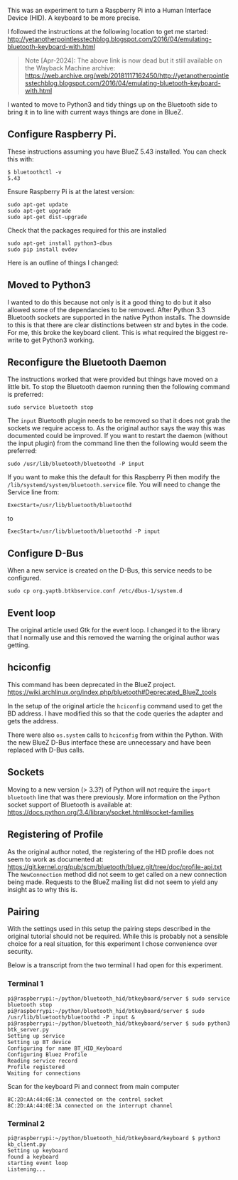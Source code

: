 This was an experiment to turn a Raspberry Pi into a Human Interface Device (HID). A keyboard to be more precise.

I followed the instructions at the following location to get me started:\
http://yetanotherpointlesstechblog.blogspot.com/2016/04/emulating-bluetooth-keyboard-with.html

> Note [Apr-2024]: The above link is now dead but it still available on the Wayback Machine archive:\
> https://web.archive.org/web/20181117162450/http://yetanotherpointlesstechblog.blogspot.com/2016/04/emulating-bluetooth-keyboard-with.html

I wanted to move to Python3 and tidy things up on the Bluetooth side to bring it in to line with current ways things are done in BlueZ.

## Configure Raspberry Pi.
These instructions assuming you have BlueZ 5.43 installed. You can check this with:
```
$ bluetoothctl -v
5.43
```

Ensure Raspberry Pi is at the latest version:
```
sudo apt-get update
sudo apt-get upgrade
sudo apt-get dist-upgrade
```

Check that the packages required for this are installed
```
sudo apt-get install python3-dbus
sudo pip install evdev
```

Here is an outline of things I changed:
## Moved to Python3
I wanted to do this because not only is it a good thing to do but it also allowed some of the dependancies to be removed. After Python 3.3 Bluetooth sockets are supported in the native Python installs. The downside to this is that there are clear distinctions between str and bytes in the code. For me, this broke the keyboard client. This is what required the biggest re-write to get Python3 working.

## Reconfigure the Bluetooth Daemon
The instructions worked that were provided but things have moved on a little bit. To stop the Bluetooth daemon running then the following command is preferred:
```
sudo service bluetooth stop
```

The `input` Bluetooth plugin needs to be removed so that it does not grab the sockets we require access to. As the original author says the way this was documented could be improved. If you want to restart the daemon (without the input plugin) from the command line then the following would seem the preferred:
```
sudo /usr/lib/bluetooth/bluetoothd -P input
```

If you want to make this the default for this Raspberry Pi then modify the `/lib/systemd/system/bluetooth.service` file. You will need to change the Service line from:
```
ExecStart=/usr/lib/bluetooth/bluetoothd
```
to
```
ExecStart=/usr/lib/bluetooth/bluetoothd -P input
```

## Configure D-Bus
When a new service is created on the D-Bus, this service needs to be configured.
```
sudo cp org.yaptb.btkbservice.conf /etc/dbus-1/system.d
```

## Event loop
The original article used Gtk for the event loop. I changed it to the library that I normally use and this removed the warning the original author was getting.

## hciconfig
This command has been deprecated in the BlueZ project.
https://wiki.archlinux.org/index.php/bluetooth#Deprecated_BlueZ_tools

In the setup of the original article the `hciconfig` command used to get the BD address. I have modified this so that the code queries the adapter and gets the address.

There were also `os.system` calls to `hciconfig` from within the Python. With the new BlueZ D-Bus interface these are unnecessary and have been replaced with D-Bus calls.

## Sockets
Moving to a new version (> 3.3?) of Python will not require the `import bluetooth` line that was there previously.
More information on the Python socket support of Bluetooth is available at:
https://docs.python.org/3.4/library/socket.html#socket-families

## Registering of Profile
As the original author noted, the registering of the HID profile does not seem to work as documented at:
https://git.kernel.org/pub/scm/bluetooth/bluez.git/tree/doc/profile-api.txt
The `NewConnection` method did not seem to get called on a new connection being made. Requests to the BlueZ mailing list did not seem to yield any insight as to why this is.

## Pairing
With the settings used in this setup the pairing steps described in the original tutorial should not be required. While this is probably not a sensible choice for a real situation, for this experiment I chose convenience over security.

Below is a transcript from the two terminal I had open for this experiment.

### Terminal 1
```
pi@raspberrypi:~/python/bluetooth_hid/btkeyboard/server $ sudo service bluetooth stop
pi@raspberrypi:~/python/bluetooth_hid/btkeyboard/server $ sudo /usr/lib/bluetooth/bluetoothd -P input &
pi@raspberrypi:~/python/bluetooth_hid/btkeyboard/server $ sudo python3 btk_server.py
Setting up service
Setting up BT device
Configuring for name BT_HID_Keyboard
Configuring Bluez Profile
Reading service record
Profile registered
Waiting for connections
 ```
Scan for the keyboard Pi and connect from main computer
```
8C:2D:AA:44:0E:3A connected on the control socket
8C:2D:AA:44:0E:3A connected on the interrupt channel
```

### Terminal 2
```
pi@raspberrypi:~/python/bluetooth_hid/btkeyboard/keyboard $ python3 kb_client.py
Setting up keyboard
found a keyboard
starting event loop
Listening...
```

